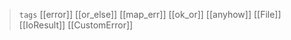 

> `tags` [[error]] [[or_else]] [[map_err]] [[ok_or]] [[anyhow]] [[File]] [[IoResult]] [[CustomError]]
